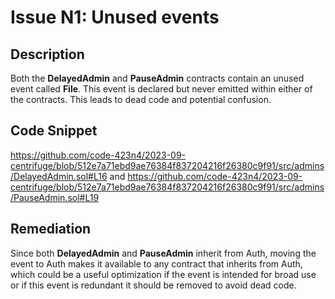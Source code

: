 # Issue N1: Unused events

## Description

Both the **DelayedAdmin** and **PauseAdmin** contracts contain an unused event called **File**. This event is declared but never emitted within either of the contracts. This leads to dead code and potential confusion. 

## Code Snippet

https://github.com/code-423n4/2023-09-centrifuge/blob/512e7a71ebd9ae76384f837204216f26380c9f91/src/admins/DelayedAdmin.sol#L16 and  https://github.com/code-423n4/2023-09-centrifuge/blob/512e7a71ebd9ae76384f837204216f26380c9f91/src/admins/PauseAdmin.sol#L19

## Remediation

Since both **DelayedAdmin** and **PauseAdmin** inherit from Auth, moving the event to Auth makes it available to any contract that inherits from Auth, which could be a useful optimization if the event is intended for broad use or if this event is redundant it should be removed to avoid dead code.